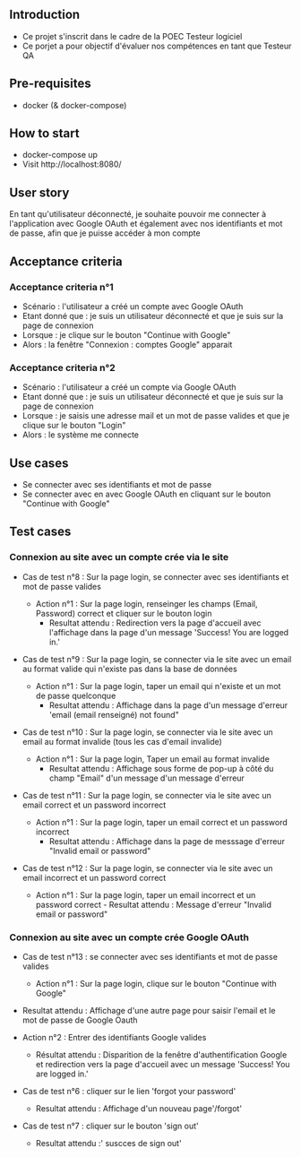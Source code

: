 ## Introduction

- Ce projet s'inscrit dans le cadre de la POEC Testeur logiciel
- Ce porjet a pour objectif d'évaluer nos compétences en tant que Testeur QA

## Pre-requisites
- docker (& docker-compose)

## How to start
- docker-compose up
- Visit http://localhost:8080/

## User story
En tant qu'utilisateur déconnecté, je souhaite pouvoir me connecter à l'application avec Google OAuth et également avec nos identifiants et mot de passe, afin que je puisse accéder à mon compte

## Acceptance criteria
### Acceptance criteria n°1
- Scénario : l'utilisateur a créé un compte avec Google OAuth
- Etant donné que : je suis un utilisateur déconnecté et que je suis sur la page de connexion
- Lorsque : je clique sur le bouton "Continue with Google"
- Alors : la fenêtre "Connexion : comptes Google" apparait

### Acceptance criteria n°2
- Scénario : l'utilisateur a créé un compte via Google OAuth
- Etant donné que : je suis un utilisateur déconnecté et que je suis sur la page de connexion
- Lorsque : je saisis une adresse mail et un mot de passe valides et que je clique sur le bouton "Login"
- Alors : le système me connecte

## Use cases
- Se connecter avec ses identifiants et mot de passe
- Se connecter avec en avec Google OAuth en cliquant sur le bouton "Continue with Google"

## Test cases

### Connexion au site avec un compte crée via le site
- Cas de test n°8 : Sur la page login, se connecter avec ses identifiants et mot de passe valides 
  - Action n°1 : Sur la page login, renseinger les champs (Email, Password) correct et cliquer sur le bouton login
    - Resultat attendu : Redirection vers la page d'accueil avec l'affichage dans la page d'un message 'Success! You are logged in.'

- Cas de test n°9 : Sur la page login, se connecter via le site avec un email au format valide qui n'existe pas dans la base de données
  - Action n°1 : Sur la page login, taper un email qui n'existe et un mot de passe quelconque
    - Resultat attendu : Affichage dans la page d'un message d'erreur 'email (email renseigné) not found"
  
- Cas de test n°10 : Sur la page login, se connecter via le site avec un email au format invalide (tous les cas d'email invalide)
  - Action n°1 : Sur la page login, Taper un email au format invalide
    - Resultat attendu : Affichage sous forme de pop-up à côté du champ "Email" d'un message d'un message d'erreur 
    
- Cas de test n°11 : Sur la page login, se connecter via le site avec un email correct et un password incorrect 
  - Action n°1 : Sur la page login, taper un email correct et un password incorrect
    - Resultat attendu : Affichage dans la page de messsage d'erreur "Invalid email or password"

- Cas de test n°12 : Sur la page login, se connecter via le site avec un email incorrect et un password correct
  - Action n°1 : Sur la page login, taper un email incorrect et un password correct
        - Resultat attendu : Message d'erreur "Invalid email or password"


### Connexion au site avec un compte crée Google OAuth
- Cas de test n°13 : se connecter avec ses identifiants et mot de passe valides 
  - Action n°1 : Sur la page login, clique sur le bouton "Continue with Google"
 - Resultat attendu : Affichage d'une autre page pour saisir l'email et le mot de passe de Google Oauth
  - Action n°2 : Entrer des identifiants Google valides 
    - Résultat attendu : Disparition de la fenêtre d'authentification Google et redirection vers la page d'accueil avec un message 'Success! You are logged in.' 





- Cas de test n°6 : cliquer sur le lien 'forgot your password'
  - Resultat attendu : Affichage d'un nouveau page'/forgot'

- Cas de test n°7 : cliquer sur le bouton 'sign out' 
  - Resultat attendu :' suscces de sign out'